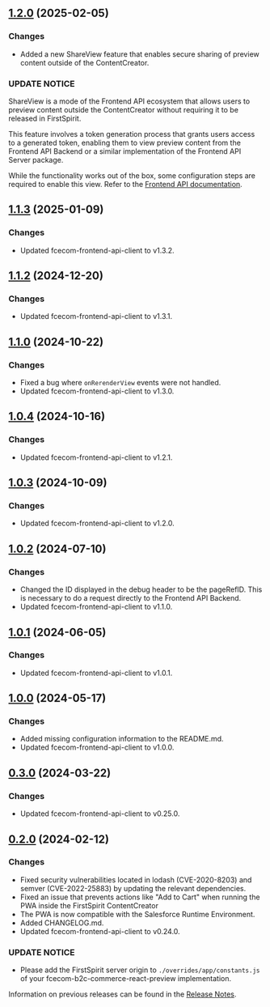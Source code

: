 ## [1.2.0](https://github.com/e-Spirit/fcecom-b2c-commerce-react-preview/compare/v1.1.2...v1.2.0) (2025-02-05)

### Changes
* Added a new ShareView feature that enables secure sharing of preview content outside of the ContentCreator.

### UPDATE NOTICE

ShareView is a mode of the Frontend API ecosystem that allows users to preview content outside the ContentCreator without requiring it to be released in FirstSpirit.

This feature involves a token generation process that grants users access to a generated token, enabling them to view preview content from the Frontend API Backend or a similar implementation of the Frontend API Server package.

While the functionality works out of the box, some configuration steps are required to enable this view. Refer to the [Frontend API documentation](https://docs.e-spirit.com/ecom/fsconnect-com-api/fsconnect-com-frontend-api/latest/share-view/).

## [1.1.3](https://github.com/e-Spirit/fcecom-b2c-commerce-react-preview/compare/v1.1.2...v1.1.3) (2025-01-09)

### Changes

* Updated fcecom-frontend-api-client to v1.3.2.

## [1.1.2](https://github.com/e-Spirit/fcecom-b2c-commerce-react-preview/compare/v1.1.0...v1.1.2) (2024-12-20)

### Changes

* Updated fcecom-frontend-api-client to v1.3.1.

## [1.1.0](https://github.com/e-Spirit/fcecom-b2c-commerce-react-preview/compare/v1.0.4...v1.1.0) (2024-10-22)

### Changes

* Fixed a bug where `onRerenderView` events were not handled.
* Updated fcecom-frontend-api-client to v1.3.0.

## [1.0.4](https://github.com/e-Spirit/fcecom-b2c-commerce-react-preview/compare/v1.0.3...v1.0.4) (2024-10-16)

### Changes

* Updated fcecom-frontend-api-client to v1.2.1.

## [1.0.3](https://github.com/e-Spirit/fcecom-b2c-commerce-react-preview/compare/v1.0.2...v1.0.3) (2024-10-09)

### Changes

* Updated fcecom-frontend-api-client to v1.2.0.

## [1.0.2](https://github.com/e-Spirit/fcecom-b2c-commerce-react-preview/compare/v1.0.1...v1.0.2) (2024-07-10)

### Changes

* Changed the ID displayed in the debug header to be the pageRefID. This is necessary to do a request directly to the Frontend API Backend.
* Updated fcecom-frontend-api-client to v1.1.0.

## [1.0.1](https://github.com/e-Spirit/fcecom-b2c-commerce-react-preview/compare/v1.0.0...v1.0.1) (2024-06-05)

### Changes

* Updated fcecom-frontend-api-client to v1.0.1.

## [1.0.0](https://github.com/e-Spirit/fcecom-b2c-commerce-react-preview/compare/v0.3.0...v1.0.0) (2024-05-17)

### Changes

* Added missing configuration information to the README.md.
* Updated fcecom-frontend-api-client to v1.0.0.

## [0.3.0](https://github.com/e-Spirit/fcecom-b2c-commerce-react-preview/compare/v0.2.0...v0.3.0) (2024-03-22)

### Changes

* Updated fcecom-frontend-api-client to v0.25.0.

## [0.2.0](https://github.com/e-Spirit/fcecom-b2c-commerce-react-preview/compare/v0.1.3...v0.2.0) (2024-02-12)

### Changes
* Fixed security vulnerabilities located in lodash (CVE-2020-8203) and semver (CVE-2022-25883) by updating the relevant dependencies.
* Fixed an issue that prevents actions like "Add to Cart" when running the PWA inside the FirstSpirit ContentCreator
* The PWA is now compatible with the Salesforce Runtime Environment.
* Added CHANGELOG.md.
* Updated fcecom-frontend-api-client to v0.24.0.

### UPDATE NOTICE
* Please add the FirstSpirit server origin to `./overrides/app/constants.js` of your fcecom-b2c-commerce-react-preview implementation.

Information on previous releases can be found in the [Release Notes](https://docs.e-spirit.com/ecom/fsconnect-com/FirstSpirit_Connect_for_Commerce_Releasenotes_EN.html).
